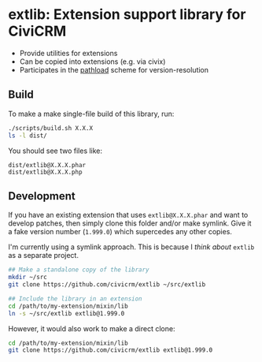 # extlib: Extension support library for CiviCRM

* Provide utilities for extensions
* Can be copied into extensions (e.g. via civix)
* Participates in the [pathload](https://github.com/totten/pathload-poc/) scheme for version-resolution

## Build

To make a make single-file build of this library, run:

```bash
./scripts/build.sh X.X.X
ls -l dist/
```

You should see two files like:

```
dist/extlib@X.X.X.phar
dist/extlib@X.X.X.php
```

## Development

If you have an existing extension that uses `extlib@X.X.X.phar` and want to develop patches, then
simply clone this folder and/or make symlink. Give it a fake version number (`1.999.0`) which supercedes any other copies.

I'm currently using a symlink approach. This is because I *think about* `extlib` as a separate project.

```bash
## Make a standalone copy of the library
mkdir ~/src
git clone https://github.com/civicrm/extlib ~/src/extlib

## Include the library in an extension
cd /path/to/my-extension/mixin/lib
ln -s ~/src/extlib extlib@1.999.0
```

However, it would also work to make a direct clone:

```bash
cd /path/to/my-extension/mixin/lib
git clone https://github.com/civicrm/extlib extlib@1.999.0
```

